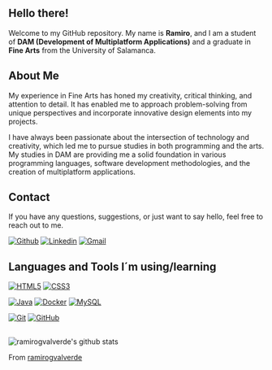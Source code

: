 ## Hello there!

Welcome to my GitHub repository. My name is **Ramiro**, and I am a student of **DAM (Development of Multiplatform Applications)** and a graduate in **Fine Arts** from the University of Salamanca.

## About Me

My experience in Fine Arts has honed my creativity, critical thinking, and attention to detail. It has enabled me to approach problem-solving from unique perspectives and incorporate innovative design elements into my projects.

I have always been passionate about the intersection of technology and creativity, which led me to pursue studies in both programming and the arts. My studies in DAM are providing me a solid foundation in various programming languages, software development methodologies, and the creation of multiplatform applications.

## Contact

If you have any questions, suggestions, or just want to say hello, feel free to reach out to me.

[![Github](https://img.shields.io/badge/-Github-000?style=flat&logo=Github&logoColor=white)](https://github.com/ramirogvalverde)
[![Linkedin](https://img.shields.io/badge/-LinkedIn-blue?style=flat&logo=Linkedin&logoColor=white)](https://www.linkedin.com/in/ramiro-guti%C3%A9rrez-valverde-55a244180/)
[![Gmail](https://img.shields.io/badge/-Gmail-c14438?style=flat&logo=Gmail&logoColor=white)](mailto:ramirogvalverde@gmail.com)


## Languages and Tools I´m using/learning
   
[![HTML5](https://img.shields.io/badge/-HTML5-E34F26?style=flat&logo=html5&logoColor=white&link=https://github.com/hritik5102)](https://github.com/hritik5102) 
[![CSS3](https://img.shields.io/badge/-CSS3-1572B6?style=flat&logo=css3&link=https://github.com/hritik5102)](https://github.com/hritik5102)  

[![Java](https://img.shields.io/badge/Java-orange?style=flat&logo=java&logoColor=white&link=https://github.com/hritik5102)](https://github.com/hritik5102)
[![Docker](https://img.shields.io/badge/-Docker-black?style=flat&logo=docker&link=https://github.com/hritik5102)](https://github.com/hritik5102) 
[![MySQL](https://img.shields.io/badge/-MySQL-black?style=flat&logo=mysql&link=https://github.com/hritik5102)](https://github.com/hritik5102)

[![Git](https://img.shields.io/badge/-Git-black?style=flat&logo=git&link=https://github.com/hritik5102)](https://github.com/hritik5102) 
[![GitHub](https://img.shields.io/badge/-GitHub-181717?style=flat&logo=github&link=https://github.com/hritik5102)](https://github.com/hritik5102)

##

![ramirogvalverde's github stats](https://github-readme-stats.vercel.app/api?username=ramirogvalverde&show_icons=true&theme=dark)

From [ramirogvalverde](https://github.com/ramirogvalverde)
